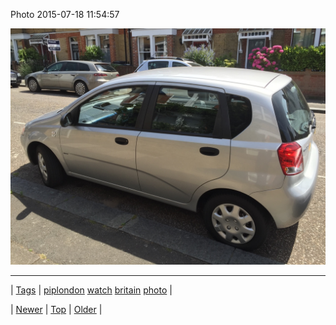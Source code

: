 <!--
title: Photo 2015-07-18 11
date: 2020-06-28T15:27:00.085Z
tags: piplondon, watch, britain, photo
-->


Photo 2015-07-18 11:54:57

![](124401454724-0.jpg)

<!--BOTTOM-POST-NAVIGATION-->
---

| [Tags](tags.md) | [piplondon](tag-piplondon.md) [watch](tag-watch.md) [britain](tag-britain.md) [photo](tag-photo.md) |

| [Newer](124401448922.md) | [Top](index.md) | [Older](124405874737.md) |